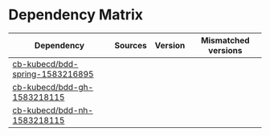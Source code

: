 # Dependency Matrix

Dependency | Sources | Version | Mismatched versions
---------- | ------- | ------- | -------------------
[cb-kubecd/bdd-spring-1583216895](https://github.com/cb-kubecd/bdd-spring-1583216895.git) |  | []() | 
[cb-kubecd/bdd-gh-1583218115](https://github.com/cb-kubecd/bdd-gh-1583218115.git) |  | []() | 
[cb-kubecd/bdd-nh-1583218115](https://github.com/cb-kubecd/bdd-nh-1583218115.git) |  | []() | 
